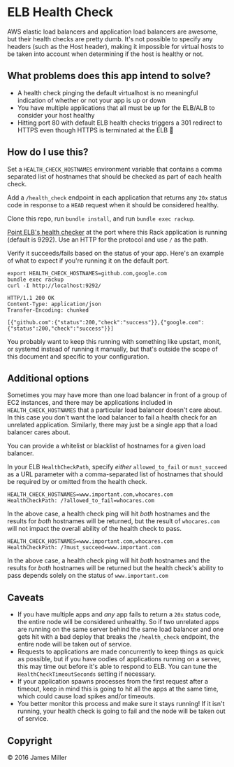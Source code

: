 # ELB Health Check

AWS elastic load balancers and application load balancers are awesome, but their health checks are pretty dumb. It's not possible to specify any headers (such as the Host header), making it impossible for virtual hosts to be taken into account when determining if the host is healthy or not.

## What problems does this app intend to solve?

* A health check pinging the default virtualhost is no meaningful indication of whether or not your app is up or down
* You have multiple applications that all must be up for the ELB/ALB to consider your host healthy
* Hitting port 80 with default ELB health checks triggers a 301 redirect to HTTPS even though HTTPS is terminated at the ELB :facepalm:

## How do I use this?

Set a `HEALTH_CHECK_HOSTNAMES` environment variable that contains a comma separated list of hostnames that should be checked as part of each health check.

Add a `/health_check` endpoint in each application that returns any `20x` status code in response to a `HEAD` request when it should be considered healthy.

Clone this repo, run `bundle install`, and run `bundle exec rackup`.

[Point ELB's health checker](http://docs.aws.amazon.com/elasticloadbalancing/latest/application/target-group-health-checks.html) at the port where this Rack application is running (default is 9292). Use an HTTP for the protocol and use `/` as the path.

Verify it succeeds/fails based on the status of your app. Here's an example of what to expect if you're running it on the default port.

```
export HEALTH_CHECK_HOSTNAMES=github.com,google.com
bundle exec rackup
curl -I http://localhost:9292/

HTTP/1.1 200 OK
Content-Type: application/json
Transfer-Encoding: chunked

[{"github.com":{"status":200,"check":"success"}},{"google.com":{"status":200,"check":"success"}}]
```

You probably want to keep this running with something like upstart, monit, or systemd instead of running it manually, but that's outside the scope of this document and specific to your configuration.

## Additional options

Sometimes you may have more than one load balancer in front of a group of EC2 instances, and there may be applications included in `HEALTH_CHECK_HOSTNAMES` that a particular load balancer doesn't care about. In this case you don't want the load balancer to fail a health check for an unrelated application. Similarly, there may just be a single app that a load balancer cares about.

You can provide a whitelist or blacklist of hostnames for a given load balancer.

In your ELB `HealthCheckPath`, specify _either_ `allowed_to_fail` or `must_succeed` as a URL parameter with a comma-separated list of hostnames that should be required by or omitted from the health check.

```
HEALTH_CHECK_HOSTNAMES=www.important.com,whocares.com
HealthCheckPath: /?allowed_to_fail=whocares.com
```

In the above case, a health check ping will hit _both_ hostnames and the results for _both_ hostnames will be returned, but the result of `whocares.com` will not impact the overall ability of the health check to pass.

```
HEALTH_CHECK_HOSTNAMES=www.important.com,whocares.com
HealthCheckPath: /?must_succeed=www.important.com
```

In the above case, a health check ping will hit _both_ hostnames and the results for _both_ hostnames will be returned but the health check's ability to pass depends solely on the status of `www.important.com`

## Caveats

* If you have multiple apps and _any_ app fails to return a `20x` status code, the entire node will be considered unhealthy. So if two unrelated apps are running on the same server behind the same load balancer and one gets hit with a bad deploy that breaks the `/health_check` endpoint, the entire node will be taken out of service.
* Requests to applications are made concurrently to keep things as quick as possible, but if you have oodles of applications running on a server, this may time out before it's able to respond to ELB. You can tune the `HealthCheckTimeoutSeconds` setting if necessary.
* If your application spawns processes from the first request after a timeout, keep in mind this is going to hit all the apps at the same time, which could cause load spikes and/or timeouts.
* You better monitor this process and make sure it stays running! If it isn't running, your health check is going to fail and the node will be taken out of service.

## Copyright

&copy; 2016 James Miller
